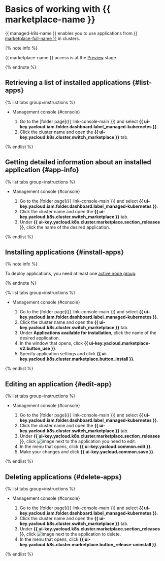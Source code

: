 # Basics of working with {{ marketplace-name }}


{{ managed-k8s-name }} enables you to use applications from [{{ marketplace-full-name }}](/marketplace) in clusters.

{% note info %}

{{ marketplace-name }} access is at the [Preview](../../../overview/concepts/launch-stages.md) stage.

{% endnote %}

## Retrieving a list of installed applications {#list-apps}

{% list tabs group=instructions %}

- Management console {#console}

   1. Go to the [folder page]({{ link-console-main }}) and select **{{ ui-key.yacloud.iam.folder.dashboard.label_managed-kubernetes }}**.
   1. Click the cluster name and open the **{{ ui-key.yacloud.k8s.cluster.switch_marketplace }}** tab.

{% endlist %}

## Getting detailed information about an installed application {#app-info}

{% list tabs group=instructions %}

- Management console {#console}

   1. Go to the [folder page]({{ link-console-main }}) and select **{{ ui-key.yacloud.iam.folder.dashboard.label_managed-kubernetes }}**.
   1. Click the cluster name and open the **{{ ui-key.yacloud.k8s.cluster.switch_marketplace }}** tab.
   1. Under **{{ ui-key.yacloud.k8s.cluster.marketplace.section_releases }}**, click the name of the desired application.

{% endlist %}

## Installing applications {#install-apps}

{% note info %}

To deploy applications, you need at least one [active node group](../node-group/node-group-create.md#node-group-create).

{% endnote %}

{% list tabs group=instructions %}

- Management console {#console}

   1. Go to the [folder page]({{ link-console-main }}) and select **{{ ui-key.yacloud.iam.folder.dashboard.label_managed-kubernetes }}**.
   1. Click the cluster name and open the **{{ ui-key.yacloud.k8s.cluster.switch_marketplace }}** tab.
   1. Under **Applications available for installation**, click the name of the desired application.
   1. In the window that opens, click **{{ ui-key.yacloud.marketplace-v2.button_use }}**.
   1. Specify application settings and click **{{ ui-key.yacloud.k8s.cluster.marketplace.button_install }}**.

{% endlist %}

## Editing an application {#edit-app}

{% list tabs group=instructions %}

- Management console {#console}

   1. Go to the [folder page]({{ link-console-main }}) and select **{{ ui-key.yacloud.iam.folder.dashboard.label_managed-kubernetes }}**.
   1. Click the cluster name and open the **{{ ui-key.yacloud.k8s.cluster.switch_marketplace }}** tab.
   1. Under **{{ ui-key.yacloud.k8s.cluster.marketplace.section_releases }}**, click ![image](../../../_assets/console-icons/ellipsis.svg) next to the application you need to edit.
   1. In the menu that opens, click **{{ ui-key.yacloud.common.edit }}**.
   1. Make your changes and click **{{ ui-key.yacloud.common.save }}**.

{% endlist %}

## Deleting applications {#delete-apps}

{% list tabs group=instructions %}

- Management console {#console}

   1. Go to the [folder page]({{ link-console-main }}) and select **{{ ui-key.yacloud.iam.folder.dashboard.label_managed-kubernetes }}**.
   1. Click the cluster name and open the **{{ ui-key.yacloud.k8s.cluster.switch_marketplace }}** tab.
   1. Under **{{ ui-key.yacloud.k8s.cluster.marketplace.section_releases }}**, click ![image](../../../_assets/console-icons/ellipsis.svg) next to the application to delete.
   1. In the menu that opens, click **{{ ui-key.yacloud.k8s.cluster.marketplace.button_release-uninstall }}**.

{% endlist %}